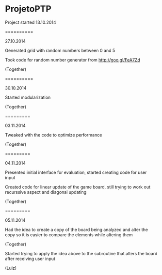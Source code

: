 ProjetoPTP
==========
Project started 13.10.2014

==========

27.10.2014

Generated grid with random numbers between 0 and 5

Took code for random number generator from http://goo.gl/FeA7Zd

(Together)

==========

30.10.2014

Started modularization

(Together)

=========

03.11.2014

Tweaked with the code to optimize performance

(Together)

=========

04.11.2014

Presented initial interface for evaluation, started creating code for user input

Created code for linear update of the game board, still trying to work out recurssive aspect and diagonal updating

(Together)

=========

05.11.2014

Had the idea to create a copy of the board being analyzed and alter the copy so it is easier to compare the elements while altering them

(Together)

Started trying to apply the idea above to the subroutine that alters the board after receiving user input

(Luiz)
